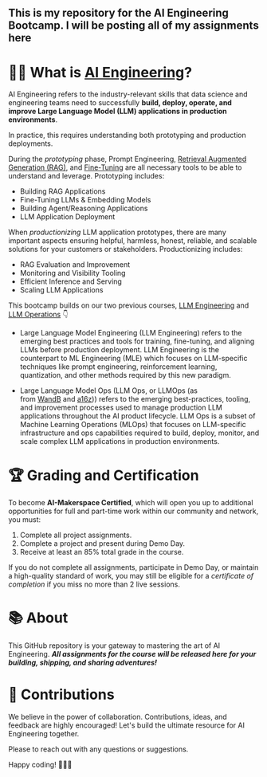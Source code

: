 This is my repository for the AI Engineering Bootcamp. I will be posting all of my assignments here
---

# 🧑‍💻 What is [AI Engineering](https://maven.com/aimakerspace/ai-eng-bootcamp)?

AI Engineering refers to the industry-relevant skills that data science and engineering teams need to successfully **build, deploy, operate, and improve Large Language Model (LLM) applications in production environments**.  

In practice, this requires understanding both prototyping and production deployments.

During the *prototyping* phase, Prompt Engineering, [Retrieval Augmented Generation (RAG)](https://www.youtube.com/playlist?list=PLrSHiQgy4VjFlWgcLHatJCBgfeE8smVyP), and [Fine-Tuning](https://www.youtube.com/playlist?list=PLrSHiQgy4VjGMzyXsSlvN-TjPaqFFsAGP) are all necessary tools to be able to understand and leverage. Prototyping includes:

- Building RAG Applications
- Fine-Tuning LLMs & Embedding Models
- Building Agent/Reasoning Applications
- LLM Application Deployment

When *productionizing* LLM application prototypes, there are many important aspects ensuring helpful, harmless, honest, reliable, and scalable solutions for your customers or stakeholders. Productionizing includes:

- RAG Evaluation and Improvement
- Monitoring and Visibility Tooling
- Efficient Inference and Serving
- Scaling LLM Applications

This bootcamp builds on our two previous courses, [LLM Engineering](https://maven.com/aimakerspace/llm-engineering) and [LLM Operations](https://maven.com/aimakerspace/llmops) 👇

- Large Language Model Engineering (LLM Engineering) refers to the emerging best practices and tools for training, fine-tuning, and aligning LLMs before production deployment.  LLM Engineering is the counterpart to ML Engineering (MLE) which focuses on LLM-specific techniques like prompt engineering, reinforcement learning, quantization, and other methods required by this new paradigm.

- Large Language Model Ops (LLM Ops, or LLMOps (as from [WandB](https://docs.wandb.ai/guides/prompts) and [a16z](https://a16z.com/emerging-architectures-for-llm-applications/))) refers to the emerging best-practices, tooling, and improvement processes used to manage production LLM applications throughout the AI product lifecycle.  LLM Ops is a subset of Machine Learning Operations (MLOps) that focuses on LLM-specific infrastructure and ops capabilities required to build, deploy, monitor, and scale complex LLM applications in production environments.

# 🏆 **Grading and Certification**

To become **AI-Makerspace Certified**, which will open you up to additional opportunities for full and part-time work within our community and network, you must:

1. Complete all project assignments.
2. Complete a project and present during Demo Day.
3. Receive at least an 85% total grade in the course.

If you do not complete all assignments, participate in Demo Day, or maintain a high-quality standard of work, you may still be eligible for a *certificate of completion* if you miss no more than 2 live sessions.

# 📚 About

This GitHub repository is your gateway to mastering the art of AI Engineering.  ***All assignments for the course will be released here for your building, shipping, and sharing adventures!***

# 🙏 Contributions

We believe in the power of collaboration. Contributions, ideas, and feedback are highly encouraged! Let's build the ultimate resource for AI Engineering together.

Please to reach out with any questions or suggestions.

Happy coding! 🚀🚀🚀
